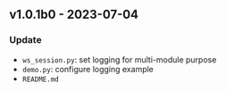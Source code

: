 ## v1.0.1b0 - 2023-07-04
### Update
* `ws_session.py`: set logging for multi-module purpose
* `demo.py`: configure logging example
* `README.md`
